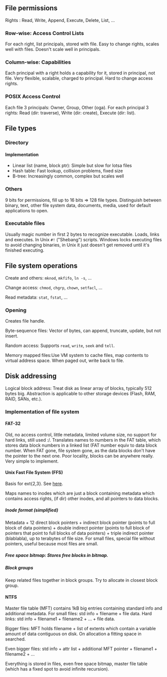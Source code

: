 ## File permissions

Rights
: Read, Write, Append, Execute, Delete, List, ...



### Row-wise: Access Control Lists

For each right, list principals, stored with file. Easy to change rights, scales well with files. Doesn't scale well in principals.

### Column-wise: Capabilities

Each principal with a right holds a capability for it, stored in principal, not file. Very flexible, scalable, charged to principal. Hard to change access rights.

### POSIX Access Control

Each file 3 principals: Owner, Group, Other (oga). For each principal 3 rights: Read (dir: traverse), Write (dir: create), Execute (dir: list).

## File types

### Directory

#### Implementation

- Linear list (name, block ptr): Simple but slow for lotsa files
- Hash table: Fast lookup, collision problems, fixed size
- B-tree: Increasingly common, complex but scales well

### Others

9 bits for permissions, fill up to 16 bits => 128 file types. Distinguish between binary, text, other file system data, documents, media, used for default applications to open.

### Executable files

Usually magic number in first 2 bytes to recognize executable. Loads, links and executes. In Unix `#!` ("Shebang") scripts. Windows locks executing files to avoid changing binaries, in Unix it just doesn't get removed until it's finished executing.

## File system operations

Create and others: `mknod`, `mkfifo`, `ln -s`, ...

Change access: `chmod`, `chgrp`, `chown`, `setfacl`, ...

Read metadata: `stat`, `fstat`, ...

### Opening

Creates file handle.

Byte-sequence files: Vector of bytes, can append, truncate, update, but not insert.

Random access: Supports `read`, `write`, `seek` and `tell`.

Memory mapped files:Use VM system to cache files, map contents to virtual address space. When paged out, write back to file.

## Disk addressing

Logical block address: Treat disk as linear array of blocks, typically 512 bytes big. Abstraction is applicable to other storage devices (Flash, RAM, RAID, SANs, etc.).

### Implementation of file system

#### FAT-32

Old, no access control, little metadata, limited volume size, no support for hard links, still used :/. Translates names to numbers in the FAT table, which stores data block numbers in a linked list (FAT number equiv to data block number. When FAT gone, file system gone, as the data blocks don't have the pointer to the next one. Poor locality, blocks can be anywhere really. Very simple to implement.

#### Unix Fast File System (FFS)

Basis for ext{2,3}. See [here](youtube.com/watch?v=TMjgShRuYbg).

Maps names to inodes which are just a block containing metadata which contains access rights, (if dir) other inodes, and all pointers to data blocks.

##### Inode format (simplified)

Metadata + 12 direct block pointers + indirect block pointer (points to full block of data pointers) + double indirect pointer (points to full block of pointers that point to full blocks of data pointers) + triple indirect pointer (blablabla), up to terabytes of file size. For small files, special file without pointers, useful because most files are small.

##### Free space bitmap: Stores free blocks in bitmap.

##### Block groups

Keep related files together in block groups. Try to allocate in closest block group.

#### NTFS

Master file table (MFT) contains 1kB big entries containing standard info and additional metadata. For small files: std info + filename + file data. Hard links: std info + filename1 + filename2 + ... + file data.

Bigger files: MFT holds filename + list of extents which contain a variable amount of data contiguous on disk. On allocation a fitting space in searched.

Even bigger files: std info + attr list + additional MFT pointer + filename1 + filename2 + ...

Everything is stored in files, even free space bitmap, master file table (which has a fixed spot to avoid infinite recursion).


